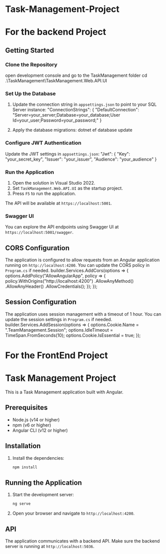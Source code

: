 # Task-Management-Project
# For the backend Project 

## Getting Started

### Clone the Repository
open development console and go to the TaskManagement folder
cd .\TaskManagement\TaskManagement.Web.API.UI

### Set Up the Database

1. Update the connection string in `appsettings.json` to point to your SQL Server instance:
"ConnectionStrings": {
  "DefaultConnection": "Server=your_server;Database=your_database;User Id=your_user;Password=your_password;"
}

2. Apply the database migrations:
 dotnet ef database update  


### Configure JWT Authentication

Update the JWT settings in `appsettings.json`:
"Jwt": { "Key": "your_secret_key", "Issuer": "your_issuer", "Audience": "your_audience" }


### Run the Application

1. Open the solution in Visual Studio 2022.
2. Set `TaskManagement.Web.API.UI` as the startup project.
3. Press `F5` to run the application.

The API will be available at `https://localhost:5001`.

### Swagger UI

You can explore the API endpoints using Swagger UI at `https://localhost:5001/swagger`.

## CORS Configuration

The application is configured to allow requests from an Angular application running on `http://localhost:4200`. You can update the CORS policy in `Program.cs` if needed.
builder.Services.AddCors(options => { options.AddPolicy("AllowAngularApp", policy => { policy.WithOrigins("http://localhost:4200") .AllowAnyMethod() .AllowAnyHeader() .AllowCredentials(); }); });


## Session Configuration
The application uses session management with a timeout of 1 hour. You can update the session settings in `Program.cs` if needed.
builder.Services.AddSession(options => { options.Cookie.Name = ".TeamManagement.Session"; options.IdleTimeout = TimeSpan.FromSeconds(10); options.Cookie.IsEssential = true; });

# For the FrontEnd Project 

# Task Management Project

This is a Task Management application built with Angular.

## Prerequisites

- Node.js (v14 or higher)
- npm (v6 or higher)
- Angular CLI (v12 or higher)

## Installation
1. Install the dependencies:

    ```sh
    npm install
    ```

## Running the Application

1. Start the development server:

    ```sh
    ng serve
    ```
2. Open your browser and navigate to `http://localhost:4200`.


## API

The application communicates with a backend API. Make sure the backend server is running at `http://localhost:5036`.



    
